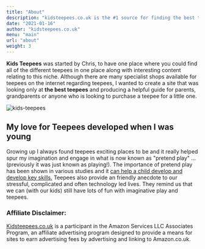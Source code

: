 ```yaml
---
title: "About"
description: "kidsteepees.co.uk is the #1 source for finding the best teepees"
date: "2021-01-16"
author: "kidsteepees.co.uk"
menu: "main"
url: "about"
weight: 3
---
```


**Kids Teepees** was started by Chris, to have one place where you could find all of the different teepees in one place along with interesting content relating to this niche.  Although there are many specialist shops available for teepees on the internet regarding teepees, I wanted to create a site that was looking only at **the best teepees** and producing a helpful guide for parents, grandparents or anyone who is looking to purchase a teepee for a little one.

![kids-teepees](https://cdn.pixabay.com/photo/2018/04/22/23/58/teepee-3342817_960_720.jpg)

## My love for Teepees developed when I was young

Growing up I always found teepees exciting places to be and it really helped spur my imagination and engage in what is now known as "pretend play"  ...(previously it was just known as playing!).  The importance of pretend play has been shown in various studies and it [can help a child develop and develop key skills.](https://www.scholastic.com/parents/kids-activities-and-printables/activities-for-kids/arts-and-craft-ideas/importance-pretend-play.html)  Teepees also provide an friendly anecdote to our stressful, complicated and often technology led lives.  They remind us that we can (with our kids) still have lots of fun with imaginative play and teepees.


### **Affiliate Disclaimer:**

[Kidsteepees.co.uk](/) is a participant in the Amazon Services LLC Associates Program, an affiliate advertising program designed to provide a means for sites to earn advertising fees by advertising and linking to Amazon.co.uk.
